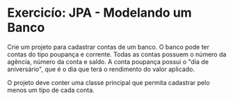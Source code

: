 # Exercicío: JPA - Modelando um Banco

Crie um projeto para cadastrar contas de um banco. O banco pode ter contas do tipo poupança e corrente. Todas as contas possuem o número da agência, número da conta e saldo. A conta poupança possui o "dia de aniversário", que é o dia que terá o rendimento do valor aplicado.

O projeto deve conter uma classe principal que permita cadastrar pelo menos um tipo de cada conta.
